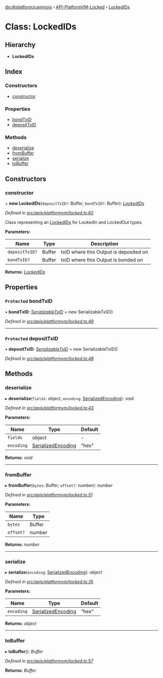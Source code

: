 [@c4tplatform/caminojs](../README.md) › [API-PlatformVM-Locked](../modules/api_platformvm_locked.md) › [LockedIDs](api_platformvm_locked.lockedids.md)

# Class: LockedIDs

## Hierarchy

* **LockedIDs**

## Index

### Constructors

* [constructor](api_platformvm_locked.lockedids.md#constructor)

### Properties

* [bondTxID](api_platformvm_locked.lockedids.md#protected-bondtxid)
* [depositTxID](api_platformvm_locked.lockedids.md#protected-deposittxid)

### Methods

* [deserialize](api_platformvm_locked.lockedids.md#deserialize)
* [fromBuffer](api_platformvm_locked.lockedids.md#frombuffer)
* [serialize](api_platformvm_locked.lockedids.md#serialize)
* [toBuffer](api_platformvm_locked.lockedids.md#tobuffer)

## Constructors

###  constructor

\+ **new LockedIDs**(`depositTxID?`: Buffer, `bondTxID?`: Buffer): *[LockedIDs](api_platformvm_locked.lockedids.md)*

*Defined in [src/apis/platformvm/locked.ts:62](https://github.com/chain4travel/caminojs/blob/8077d740/src/apis/platformvm/locked.ts#L62)*

Class representing an [LockedIDs](api_platformvm_locked.lockedids.md) for LockedIn and LockedOut types.

**Parameters:**

Name | Type | Description |
------ | ------ | ------ |
`depositTxID?` | Buffer | txID where this Output is deposited on |
`bondTxID?` | Buffer | txID where this Output is bonded on  |

**Returns:** *[LockedIDs](api_platformvm_locked.lockedids.md)*

## Properties

### `Protected` bondTxID

• **bondTxID**: *[SerializableTxID](api_platformvm_locked.serializabletxid.md)* = new SerializableTxID()

*Defined in [src/apis/platformvm/locked.ts:49](https://github.com/chain4travel/caminojs/blob/8077d740/src/apis/platformvm/locked.ts#L49)*

___

### `Protected` depositTxID

• **depositTxID**: *[SerializableTxID](api_platformvm_locked.serializabletxid.md)* = new SerializableTxID()

*Defined in [src/apis/platformvm/locked.ts:48](https://github.com/chain4travel/caminojs/blob/8077d740/src/apis/platformvm/locked.ts#L48)*

## Methods

###  deserialize

▸ **deserialize**(`fields`: object, `encoding`: [SerializedEncoding](../modules/utils_serialization.md#serializedencoding)): *void*

*Defined in [src/apis/platformvm/locked.ts:43](https://github.com/chain4travel/caminojs/blob/8077d740/src/apis/platformvm/locked.ts#L43)*

**Parameters:**

Name | Type | Default |
------ | ------ | ------ |
`fields` | object | - |
`encoding` | [SerializedEncoding](../modules/utils_serialization.md#serializedencoding) | "hex" |

**Returns:** *void*

___

###  fromBuffer

▸ **fromBuffer**(`bytes`: Buffer, `offset?`: number): *number*

*Defined in [src/apis/platformvm/locked.ts:51](https://github.com/chain4travel/caminojs/blob/8077d740/src/apis/platformvm/locked.ts#L51)*

**Parameters:**

Name | Type |
------ | ------ |
`bytes` | Buffer |
`offset?` | number |

**Returns:** *number*

___

###  serialize

▸ **serialize**(`encoding`: [SerializedEncoding](../modules/utils_serialization.md#serializedencoding)): *object*

*Defined in [src/apis/platformvm/locked.ts:35](https://github.com/chain4travel/caminojs/blob/8077d740/src/apis/platformvm/locked.ts#L35)*

**Parameters:**

Name | Type | Default |
------ | ------ | ------ |
`encoding` | [SerializedEncoding](../modules/utils_serialization.md#serializedencoding) | "hex" |

**Returns:** *object*

___

###  toBuffer

▸ **toBuffer**(): *Buffer*

*Defined in [src/apis/platformvm/locked.ts:57](https://github.com/chain4travel/caminojs/blob/8077d740/src/apis/platformvm/locked.ts#L57)*

**Returns:** *Buffer*
